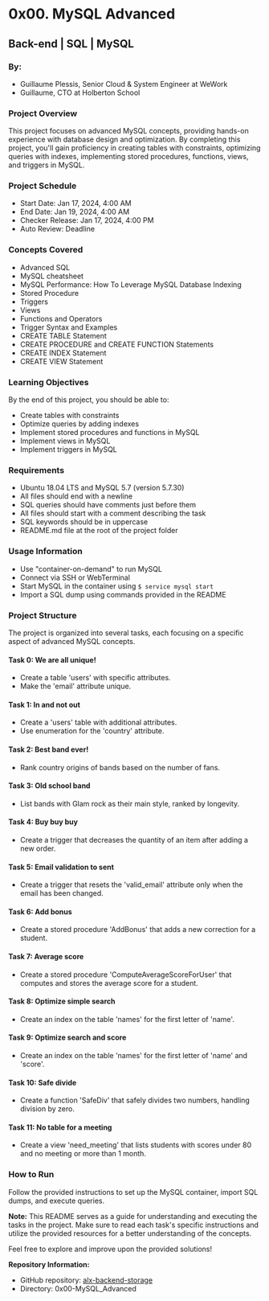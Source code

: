 # 0x00. MySQL Advanced

## Back-end | SQL | MySQL

### By:
- Guillaume Plessis, Senior Cloud & System Engineer at WeWork
- Guillaume, CTO at Holberton School

### Project Overview

This project focuses on advanced MySQL concepts, providing hands-on experience with database design and optimization. By completing this project, you'll gain proficiency in creating tables with constraints, optimizing queries with indexes, implementing stored procedures, functions, views, and triggers in MySQL.

### Project Schedule

- Start Date: Jan 17, 2024, 4:00 AM
- End Date: Jan 19, 2024, 4:00 AM
- Checker Release: Jan 17, 2024, 4:00 PM
- Auto Review: Deadline

### Concepts Covered

- Advanced SQL
- MySQL cheatsheet
- MySQL Performance: How To Leverage MySQL Database Indexing
- Stored Procedure
- Triggers
- Views
- Functions and Operators
- Trigger Syntax and Examples
- CREATE TABLE Statement
- CREATE PROCEDURE and CREATE FUNCTION Statements
- CREATE INDEX Statement
- CREATE VIEW Statement

### Learning Objectives

By the end of this project, you should be able to:

- Create tables with constraints
- Optimize queries by adding indexes
- Implement stored procedures and functions in MySQL
- Implement views in MySQL
- Implement triggers in MySQL

### Requirements

- Ubuntu 18.04 LTS and MySQL 5.7 (version 5.7.30)
- All files should end with a newline
- SQL queries should have comments just before them
- All files should start with a comment describing the task
- SQL keywords should be in uppercase
- README.md file at the root of the project folder

### Usage Information

- Use "container-on-demand" to run MySQL
- Connect via SSH or WebTerminal
- Start MySQL in the container using `$ service mysql start`
- Import a SQL dump using commands provided in the README

### Project Structure

The project is organized into several tasks, each focusing on a specific aspect of advanced MySQL concepts.

#### Task 0: We are all unique!
- Create a table 'users' with specific attributes.
- Make the 'email' attribute unique.

#### Task 1: In and not out
- Create a 'users' table with additional attributes.
- Use enumeration for the 'country' attribute.

#### Task 2: Best band ever!
- Rank country origins of bands based on the number of fans.

#### Task 3: Old school band
- List bands with Glam rock as their main style, ranked by longevity.

#### Task 4: Buy buy buy
- Create a trigger that decreases the quantity of an item after adding a new order.

#### Task 5: Email validation to sent
- Create a trigger that resets the 'valid_email' attribute only when the email has been changed.

#### Task 6: Add bonus
- Create a stored procedure 'AddBonus' that adds a new correction for a student.

#### Task 7: Average score
- Create a stored procedure 'ComputeAverageScoreForUser' that computes and stores the average score for a student.

#### Task 8: Optimize simple search
- Create an index on the table 'names' for the first letter of 'name'.

#### Task 9: Optimize search and score
- Create an index on the table 'names' for the first letter of 'name' and 'score'.

#### Task 10: Safe divide
- Create a function 'SafeDiv' that safely divides two numbers, handling division by zero.

#### Task 11: No table for a meeting
- Create a view 'need_meeting' that lists students with scores under 80 and no meeting or more than 1 month.

### How to Run

Follow the provided instructions to set up the MySQL container, import SQL dumps, and execute queries.

**Note:** This README serves as a guide for understanding and executing the tasks in the project. Make sure to read each task's specific instructions and utilize the provided resources for a better understanding of the concepts.

Feel free to explore and improve upon the provided solutions!

**Repository Information:**
- GitHub repository: [alx-backend-storage](https://github.com/moulineE/alx-backend-storage)
- Directory: 0x00-MySQL_Advanced

